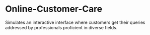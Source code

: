 # Online-Customer-Care
Simulates an interactive interface where customers get their queries addressed by professionals proficient in diverse fields.
